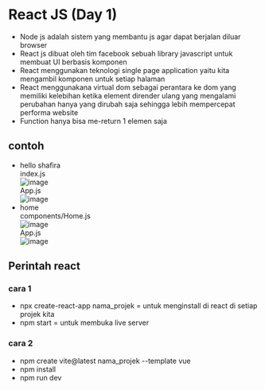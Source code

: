 # React JS (Day 1)
- Node js adalah sistem yang membantu js agar dapat berjalan diluar browser
- React js dibuat oleh tim facebook sebuah library javascript untuk membuat UI berbasis komponen
- React menggunakan teknologi single page application yaitu kita mengambil komponen untuk setiap halaman
- React menggunakana virtual dom sebagai perantara ke dom yang memiliki kelebihan ketika element dirender ulang yang mengalami perubahan hanya yang dirubah saja sehingga lebih mempercepat performa website
- Function hanya bisa me-return 1 elemen saja
## contoh 
- hello shafira
<br>index.js
<br>![image](https://user-images.githubusercontent.com/85721388/197511730-6874ce85-bcb9-418c-b384-49e9fa06717b.png)
<br>App.js
<br>![image](https://user-images.githubusercontent.com/85721388/197511612-e6db7533-936c-4bca-b120-a5f7e0c66e48.png)
- home
<br>components/Home.js
<br>![image](https://user-images.githubusercontent.com/85721388/197513388-49ae7162-369a-4697-9a5a-f3f3807a536d.png)
<br>App.js
<br>![image](https://user-images.githubusercontent.com/85721388/197513259-2af7f6d8-078a-4723-b66e-52bf48afb0f9.png)
## Perintah react
### cara 1
- npx create-react-app nama_projek = untuk menginstall di react di setiap projek kita
- npm start = untuk membuka live server
### cara 2
- npm create vite@latest nama_projek --template vue
- npm install
- npm run dev


